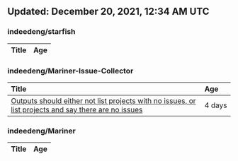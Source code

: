 ## Updated: December 20, 2021, 12:34 AM UTC


### indeedeng/starfish
|**Title**|**Age**|
|:----|:----|


### indeedeng/Mariner-Issue-Collector
|**Title**|**Age**|
|:----|:----|
|[Outputs should either not list projects with no issues, or list projects and say there are no issues](https://github.com/indeedeng/Mariner-Issue-Collector/issues/40)|4&nbsp;days|


### indeedeng/Mariner
|**Title**|**Age**|
|:----|:----|